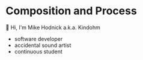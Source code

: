 # Composition and Process

👋 Hi, I'm Mike Hodnick a.k.a. Kindohm

- software developer
- accidental sound artist
- continuous student

